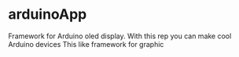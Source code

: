 # arduinoApp
Framework for Arduino oled display.
With this rep you can make cool Arduino devices
This like framework for graphic

